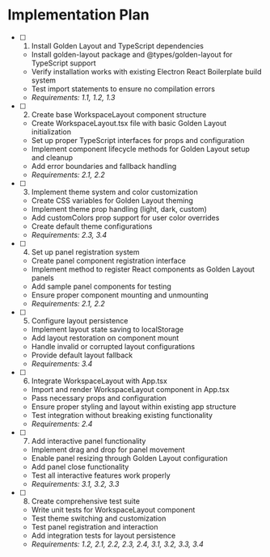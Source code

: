 # Implementation Plan

- [ ] 1. Install Golden Layout and TypeScript dependencies
  - Install golden-layout package and @types/golden-layout for TypeScript support
  - Verify installation works with existing Electron React Boilerplate build system
  - Test import statements to ensure no compilation errors
  - _Requirements: 1.1, 1.2, 1.3_

- [ ] 2. Create base WorkspaceLayout component structure
  - Create WorkspaceLayout.tsx file with basic Golden Layout initialization
  - Set up proper TypeScript interfaces for props and configuration
  - Implement component lifecycle methods for Golden Layout setup and cleanup
  - Add error boundaries and fallback handling
  - _Requirements: 2.1, 2.2_

- [ ] 3. Implement theme system and color customization
  - Create CSS variables for Golden Layout theming
  - Implement theme prop handling (light, dark, custom)
  - Add customColors prop support for user color overrides
  - Create default theme configurations
  - _Requirements: 2.3, 3.4_

- [ ] 4. Set up panel registration system
  - Create panel component registration interface
  - Implement method to register React components as Golden Layout panels
  - Add sample panel components for testing
  - Ensure proper component mounting and unmounting
  - _Requirements: 2.1, 2.2_

- [ ] 5. Configure layout persistence
  - Implement layout state saving to localStorage
  - Add layout restoration on component mount
  - Handle invalid or corrupted layout configurations
  - Provide default layout fallback
  - _Requirements: 3.4_

- [ ] 6. Integrate WorkspaceLayout with App.tsx
  - Import and render WorkspaceLayout component in App.tsx
  - Pass necessary props and configuration
  - Ensure proper styling and layout within existing app structure
  - Test integration without breaking existing functionality
  - _Requirements: 2.4_

- [ ] 7. Add interactive panel functionality
  - Implement drag and drop for panel movement
  - Enable panel resizing through Golden Layout configuration
  - Add panel close functionality
  - Test all interactive features work properly
  - _Requirements: 3.1, 3.2, 3.3_

- [ ] 8. Create comprehensive test suite
  - Write unit tests for WorkspaceLayout component
  - Test theme switching and customization
  - Test panel registration and interaction
  - Add integration tests for layout persistence
  - _Requirements: 1.2, 2.1, 2.2, 2.3, 2.4, 3.1, 3.2, 3.3, 3.4_
